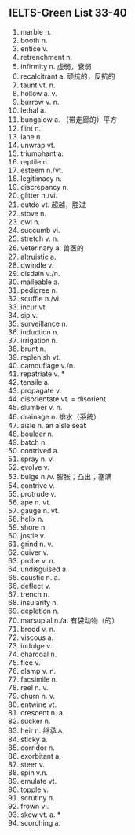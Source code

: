 ## IELTS-Green List 33-40

1. marble n.
2. booth n.
3. entice v.
4. retrenchment n.
5. infirmity n. 虚弱，衰弱
6. recalcitrant a. 顽抗的，反抗的
7. taunt vt. n.
8. hollow a. v.
9. burrow v. n.
10. lethal a.
11. bungalow a. （带走廊的）平方
12. flint n.
13. lane n.
14. unwrap vt.
15. triumphant a.
16. reptile n.
17. esteem n./vt.
18. legitimacy n.
19. discrepancy n.
20. glitter n./vi.
21. outdo vt. 超越，胜过
22. stove n.
23. owl n.
24. succumb vi.
25. stretch v. n.
26. veterinary a. 兽医的
27. altruistic a.
28. dwindle v.
29. disdain v./n.
30. malleable a.
31. pedigree n.
32. scuffle n./vi.
33. incur vt.
34. sip v.
35. surveillance n.
36. induction n.
37. irrigation n.
38. brunt n.
39. replenish vt.
40. camouflage v./n.
41. repatriate v. *
42. tensile a.
43. propagate v.
44. disorientate vt. = disorient
45. slumber v. n.
46. drainage n. 排水（系统）
47. aisle n.  an aisle seat
48. boulder n.
49. batch n.
50. contrived a.
51. spray n. v.
52. evolve v.
53. bulge n./v. 膨胀；凸出；塞满
54. contrive v.
55. protrude v.
56. ape n. vt.
57. gauge n. vt.
58. helix n.
59. shore n.
60. jostle v.
61. grind n. v.
62. quiver v.
63. probe v. n.
64. undisguised a.
65. caustic n. a.
66. deflect v.
67. trench n.
68. insularity n.
69. depletion n.
70. marsupial n./a. 有袋动物（的）
71. brood v. n.
72. viscous a.
73. indulge v.
74. charcoal n.
75. flee v.
76. clamp v. n.
77. facsimile n.
78. reel n. v.
79. churn n. v.
80. entwine vt.
81. crescent n. a.
82. sucker n.
83. heir n. 继承人
84. sticky a.
85. corridor n.
86. exorbitant a.
87. steer v.
88. spin v.n.
89. emulate vt.
90. topple v.
91. scrutiny n.
92. frown vi.
93. skew vt. a. *
94. scorching a.


